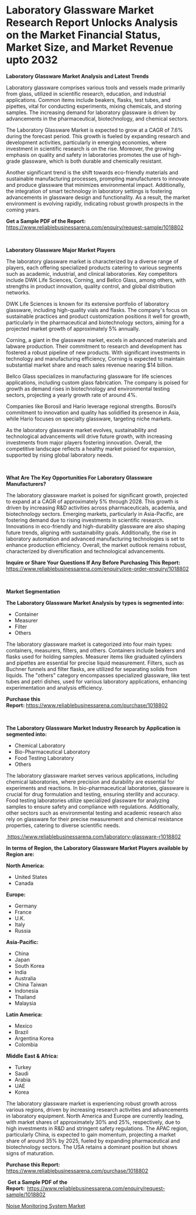 <p><h1>Laboratory Glassware Market Research Report Unlocks Analysis on the Market Financial Status, Market Size, and Market Revenue upto 2032</h1></p><p><strong>Laboratory Glassware Market Analysis and Latest Trends</strong></p>
<p><p>Laboratory glassware comprises various tools and vessels made primarily from glass, utilized in scientific research, education, and industrial applications. Common items include beakers, flasks, test tubes, and pipettes, vital for conducting experiments, mixing chemicals, and storing samples. The increasing demand for laboratory glassware is driven by advancements in the pharmaceutical, biotechnology, and chemical sectors.</p><p>The Laboratory Glassware Market is expected to grow at a CAGR of 7.6% during the forecast period. This growth is fueled by expanding research and development activities, particularly in emerging economies, where investment in scientific research is on the rise. Moreover, the growing emphasis on quality and safety in laboratories promotes the use of high-grade glassware, which is both durable and chemically resistant.</p><p>Another significant trend is the shift towards eco-friendly materials and sustainable manufacturing processes, prompting manufacturers to innovate and produce glassware that minimizes environmental impact. Additionally, the integration of smart technology in laboratory settings is fostering advancements in glassware design and functionality. As a result, the market environment is evolving rapidly, indicating robust growth prospects in the coming years.</p></p>
<p><strong>Get a Sample PDF of the Report:&nbsp;</strong> <a href="https://www.reliablebusinessarena.com/enquiry/request-sample/1018802?utm_campaign=2958&utm_medium=2&utm_source=Github&utm_content=ia&utm_term=10042025&utm_id=laboratory-glassware">https://www.reliablebusinessarena.com/enquiry/request-sample/1018802</a></p>
<p>&nbsp;</p>
<p><strong>Laboratory Glassware Major Market Players</strong></p>
<p><p>The laboratory glassware market is characterized by a diverse range of players, each offering specialized products catering to various segments such as academic, industrial, and clinical laboratories. Key competitors include DWK Life Sciences, Corning, and Bellco Glass, among others, with strengths in product innovation, quality control, and global distribution networks.</p><p>DWK Life Sciences is known for its extensive portfolio of laboratory glassware, including high-quality vials and flasks. The company's focus on sustainable practices and product customization positions it well for growth, particularly in the pharmaceutical and biotechnology sectors, aiming for a projected market growth of approximately 5% annually.</p><p>Corning, a giant in the glassware market, excels in advanced materials and labware production. Their commitment to research and development has fostered a robust pipeline of new products. With significant investments in technology and manufacturing efficiency, Corning is expected to maintain substantial market share and reach sales revenue nearing $14 billion.</p><p>Bellco Glass specializes in manufacturing glassware for life sciences applications, including custom glass fabrication. The company is poised for growth as demand rises in biotechnology and environmental testing sectors, projecting a yearly growth rate of around 4%.</p><p>Companies like Borosil and Hario leverage regional strengths. Borosil’s commitment to innovation and quality has solidified its presence in Asia, while Hario focuses on specialty glassware, targeting niche markets. </p><p>As the laboratory glassware market evolves, sustainability and technological advancements will drive future growth, with increasing investments from major players fostering innovation. Overall, the competitive landscape reflects a healthy market poised for expansion, supported by rising global laboratory needs.</p></p>
<p>&nbsp;</p>
<p><strong>What Are The Key Opportunities For Laboratory Glassware Manufacturers?</strong></p>
<p><p>The laboratory glassware market is poised for significant growth, projected to expand at a CAGR of approximately 5% through 2028. This growth is driven by increasing R&D activities across pharmaceuticals, academia, and biotechnology sectors. Emerging markets, particularly in Asia-Pacific, are fostering demand due to rising investments in scientific research. Innovations in eco-friendly and high-durability glassware are also shaping future trends, aligning with sustainability goals. Additionally, the rise in laboratory automation and advanced manufacturing technologies is set to enhance production efficiency. Overall, the market outlook remains robust, characterized by diversification and technological advancements.</p></p>
<p><strong>Inquire or Share Your Questions If Any Before Purchasing This Report:</strong> <a href="https://www.reliablebusinessarena.com/enquiry/pre-order-enquiry/1018802?utm_campaign=2958&utm_medium=2&utm_source=Github&utm_content=ia&utm_term=10042025&utm_id=laboratory-glassware">https://www.reliablebusinessarena.com/enquiry/pre-order-enquiry/1018802</a></p>
<p>&nbsp;</p>
<p><strong>Market Segmentation</strong></p>
<p><strong>The Laboratory Glassware Market Analysis by types is segmented into:</strong></p>
<p><ul><li>Container</li><li>Measurer</li><li>Filter</li><li>Others</li></ul></p>
<p><p>The laboratory glassware market is categorized into four main types: containers, measurers, filters, and others. Containers include beakers and flasks used for holding samples. Measurer items like graduated cylinders and pipettes are essential for precise liquid measurement. Filters, such as Buchner funnels and filter flasks, are utilized for separating solids from liquids. The "others" category encompasses specialized glassware, like test tubes and petri dishes, used for various laboratory applications, enhancing experimentation and analysis efficiency.</p></p>
<p><strong>Purchase this Report:&nbsp;</strong><a href="https://www.reliablebusinessarena.com/purchase/1018802?utm_campaign=2958&utm_medium=2&utm_source=Github&utm_content=ia&utm_term=10042025&utm_id=laboratory-glassware">https://www.reliablebusinessarena.com/purchase/1018802</a></p>
<p>&nbsp;</p>
<p><strong>The Laboratory Glassware Market Industry Research by Application is segmented into:</strong></p>
<p><ul><li>Chemical Laboratory</li><li>Bio-Pharmaceutical Laboratory</li><li>Food Testing Laboratory</li><li>Others</li></ul></p>
<p><p>The laboratory glassware market serves various applications, including chemical laboratories, where precision and durability are essential for experiments and reactions. In bio-pharmaceutical laboratories, glassware is crucial for drug formulation and testing, ensuring sterility and accuracy. Food testing laboratories utilize specialized glassware for analyzing samples to ensure safety and compliance with regulations. Additionally, other sectors such as environmental testing and academic research also rely on glassware for their precise measurement and chemical resistance properties, catering to diverse scientific needs.</p></p>
<p><a href="https://www.reliablebusinessarena.com/laboratory-glassware-r1018802?utm_campaign=2958&utm_medium=2&utm_source=Github&utm_content=ia&utm_term=10042025&utm_id=laboratory-glassware">&nbsp;https://www.reliablebusinessarena.com/laboratory-glassware-r1018802</a></p>
<p><strong>In terms of Region, the Laboratory Glassware Market Players available by Region are:</strong></p>
<p>
    <p> <strong> North America: </strong>
        <ul>
            <li>United States</li>
            <li>Canada</li>
        </ul>
        </p> 
    <p> <strong> Europe: </strong>
        <ul>
            <li>Germany</li>
            <li>France</li>
            <li>U.K.</li>
            <li>Italy</li>
            <li>Russia</li>
        </ul>
        </p> 
    <p> <strong> Asia-Pacific: </strong>
        <ul>
            <li>China</li>
            <li>Japan</li>
            <li>South Korea</li>
            <li>India</li>
            <li>Australia</li>
            <li>China Taiwan</li>
            <li>Indonesia</li>
            <li>Thailand</li>
            <li>Malaysia</li>
        </ul>
        </p> 
    <p> <strong> Latin America: </strong>
        <ul>
            <li>Mexico</li>
            <li>Brazil</li>
            <li>Argentina Korea</li>
            <li>Colombia</li>
        </ul>
        </p> 
    <p> <strong> Middle East & Africa: </strong>
        <ul>
            <li>Turkey</li>
            <li>Saudi</li>
            <li>Arabia</li>
            <li>UAE</li>
            <li>Korea</li>
        </ul>
    </p>
    </p>
<p><p>The laboratory glassware market is experiencing robust growth across various regions, driven by increasing research activities and advancements in laboratory equipment. North America and Europe are currently leading, with market shares of approximately 30% and 25%, respectively, due to high investments in R&D and stringent safety regulations. The APAC region, particularly China, is expected to gain momentum, projecting a market share of around 35% by 2025, fueled by expanding pharmaceutical and biotechnology sectors. The USA retains a dominant position but shows signs of maturation.</p></p>
<p><strong>Purchase this Report: </strong><a href="https://www.reliablebusinessarena.com/purchase/1018802?utm_campaign=2958&utm_medium=2&utm_source=Github&utm_content=ia&utm_term=10042025&utm_id=laboratory-glassware">https://www.reliablebusinessarena.com/purchase/1018802</a></p>
<p>&nbsp;<strong>Get a Sample PDF of the Report:&nbsp;&nbsp;</strong><a href="https://www.reliablebusinessarena.com/enquiry/request-sample/1018802?utm_campaign=2958&utm_medium=2&utm_source=Github&utm_content=ia&utm_term=10042025&utm_id=laboratory-glassware">https://www.reliablebusinessarena.com/enquiry/request-sample/1018802</a></p>
<p><strong></strong></p>
<p><p><a href="https://github.com/evraltandre36/Market-Research-Report-List-1/blob/main/noise-monitoring-system-market.md?utm_campaign=2958&utm_medium=2&utm_source=Github&utm_content=ia&utm_term=10042025&utm_id=laboratory-glassware">Noise Monitoring System Market</a></p></p>